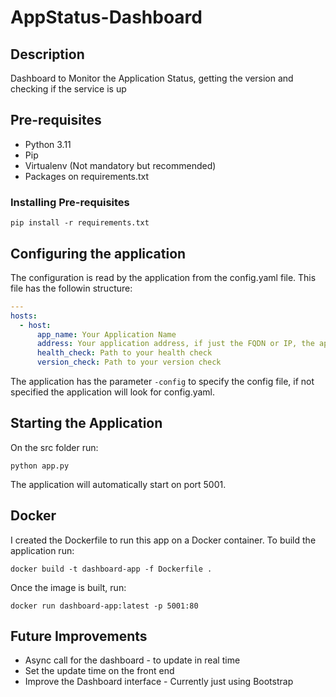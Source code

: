 # AppStatus-Dashboard

## Description
Dashboard to Monitor the Application Status, getting the version and checking if the service is up

## Pre-requisites
- Python 3.11
- Pip
- Virtualenv (Not mandatory but recommended)
- Packages on requirements.txt

### Installing Pre-requisites

```console
pip install -r requirements.txt
```

## Configuring the application
The configuration is read by the application from the config.yaml file. This file has the followin structure:
```yaml
---
hosts:
  - host:
      app_name: Your Application Name
      address: Your application address, if just the FQDN or IP, the application will automatically look for the http
      health_check: Path to your health check
      version_check: Path to your version check
```

The application has the parameter ```-config``` to specify the config file, if not specified the application will look for config.yaml.

## Starting the Application
On the src folder run:

```console
python app.py
```

The application will automatically start on port 5001.

## Docker
I created the Dockerfile to run this app on a Docker container.
To build the application run:
```console
docker build -t dashboard-app -f Dockerfile .
```

Once the image is built, run:
```console
docker run dashboard-app:latest -p 5001:80
```

## Future Improvements
- Async call for the dashboard - to update in real time
- Set the update time on the front end
- Improve the Dashboard interface - Currently just using Bootstrap